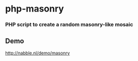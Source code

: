 # php-masonry

### PHP script to create a random masonry-like mosaic

## Demo
http://nabble.nl/demo/masonry